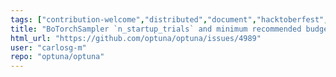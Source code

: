```yaml
---
tags: ["contribution-welcome","distributed","document","hacktoberfest","hyperparameter-optimization","machine-learning","parallel","python"]
title: "BoTorchSampler `n_startup_trials` and minimum recommended budget"
html_url: "https://github.com/optuna/optuna/issues/4989"
user: "carlosg-m"
repo: "optuna/optuna"
---
```


